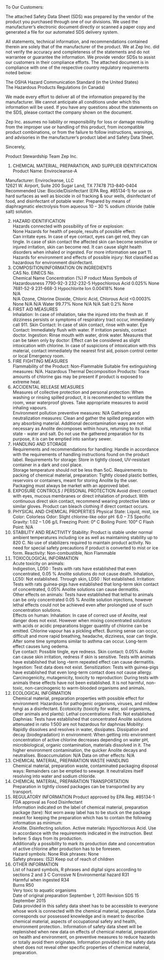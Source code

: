  
 
 
 
 
 
 
 
 
 
 
 
To Our Customers: 
 
The attached Safety Data Sheet (SDS) was prepared by the vendor of the product you purchased 
through one of our divisions. We used the manufacturer’s electronic document directly or scanned 
a paper copy and generated a file for our automated SDS delivery system. 
 
All statements, technical information, and recommendations contained therein are solely that of 
the manufacturer of the product. We at Zep Inc. did not verify the accuracy and completeness of 
the statements and do not warrantee or guarantee the information. We provide vendor SDSs to 
assist our customers in their compliance efforts.  The attached document is in compliance with one 
of the respective country regulatory requirements noted below: 
 
The OSHA Hazard Communication Standard (in the United States)  
The Hazardous Products Regulations (in Canada) 
 
We made every effort to deliver all of the information prepared by the manufacturer. We cannot 
anticipate all conditions under which this information will be used. If you have any questions about 
the statements on the SDS, please contact the company shown on the document. 
 
Zep Inc. assumes no liability or responsibility for loss or damage resulting from the improper use 
or handling of this product, from incompatible product combinations, or from the failure to follow 
instructions, warnings, and advisories in the manufacturer’s product label and Safety Data Sheet. 
 
Sincerely, 
 
Product Stewardship Team 
Zep Inc. 
   
1.  CHEMICAL MATERIAL, PREPARATION, AND SUPPLIER IDENTIFICATION  Product Name:  Envirocleanse-A
 
Manufacturer: 
Envirocleanse, LLC    
12621 W. Airport, Suite 200 
Sugar Land, TX  77478 
713-840-0404 Recommended Use:  Biocide/Disinfectant (EPA Reg. #85134-1) for use on hard surfaces as well as biocide in oil fracking & sour wells, disinfectant of food, and disinfectant of potable water.  Prepared by means of diaphragmatic electrolysis from aqueous 10 – 30 % sodium chloride (table salt) solution.
   
2. HAZARD IDENTIFICATION  
Hazards connected with possibility of fire or explosion:  
None 
Hazards for health of people, results of possible effect:   
Can irritate eyes. In 
case of eye contact, eyes can get red, they can tingle. In case of skin contact the affected skin 
can become sensitive or injured irritation, skin can become red. It can cause slight health 
disorders when inhaled or ingested. For more information see part 11. 
Hazards for environment and effects of possible injury: Not classified as hazardous for 
environment disinfectant.   
3.   COMPOSITION/INFORMATION ON INGREDIENTS   
CAS No.  EINECS 
No.   
Chemical 
Name 
Concentration (%) 
P
roduct Mass 
Symbols of 
Hazardousness 
7790-92-3 232-232-5 
Hypochlorous Acid 0.025% 
None 
7681-52-9 231-668-3 
Hypochlorite Ion 
0.00418% 
None  
N/A  
N/A 
Ozone, Chlorine 
Dioxide, Chloric 
Acid, Chlorous 
Acid 
<0.0003% 
None 
N/A 
N/A 
Water 
99.77% 
None 
N/A 
N/A 
Salt 
0.2% 
None   
4.  FIRST AID MEASURES  
Inhalation:  In case of inhalation, take the injured into the fresh air. If dizziness persists or symptoms of 
respiratory tract occur, immediately call 911. 
Skin Contact:  In case of skin contact, rinse with water. 
Eye Contact: Immediately flush with water. If irritation persists, contact doctor. 
Ingestion:  Rinse mouth with water, drink water. 
Measures that can be taken only by doctor:  Effect can be considered as slight intoxication with 
chlorine. In case of suspicions of intoxication with this material, contact immediately the nearest first aid, 
poison control center or local Emergency room.   
5.  FIRE FIGHTING MEASURES  
Flammability of the Product:  Non-Flammable 
Suitable fire extinguishing measures:  N/A. 
Hazardous Thermal Decomposition Products:  Trace amounts of chlorine gas may be present if 
product is exposed to extreme heat.   
6.  ACCIDENTAL RELEASE MEASURES  
Measures of collective protection and personal protection: 
When washing or rinsing spilled 
product, it is recommended to ventilate the room, wear waterproof gloves.  Take appropriate measures to 
avoid inhaling vapours.   
Environment pollution preventive measures:  N/A 
Gathering and neutralization measures: Clean and gather the spilled preparation with any 
absorbing material.  Additional decontamination ways are not necessary as Anolite decomposes within 
hours, returning to its initial state - water and salt. Do not use the gathered preparation for its purpose, it 
is can be emptied into sanitary sewer.   
7. HANDLING AND STORAGE  
Requirements and recommendations for handling:  Handle in accordance with the requirements 
of handling instructions found on the product label. 
Requirements for storage: Store in tightly closed, UV-resistant container in a dark and cool place.  
Storage temperature should not be less than 5oC. 
Requirements to packing of chemical material, preparation: 
Tightly closed plastic bottles, 
reservoirs or containers, meant for storing Anolite by the user.  Packaging must always be market with an 
approved label.  
8.  EXPOSURE CONTROLS / PERSONAL PROTECTION 
Avoid direct contact with eyes, mucous membranes or direct inhalation of product. With continuous direct 
skin contact, recommend wearing protective latex or similar gloves. Product can bleach clothing if direct 
contact occurs.  
9.  PHYSICAL AND CHEMICAL PROPERTIES 
Physical State: 
Liquid, mist, ice 
Color: 
Colorless 
Odor: 
Slight chlorine-like odor 
pH: 
6.0 – 7.5 
Specific Gravity: 
1.02 – 1.06 g/L 
Freezing Point: 
0° C 
Boiling Point: 
100° C 
Flash Point: 
N/A  
10.  STABILITY AND REACTIVITY 
Stability: Product is stable under normal ambient temperatures including ice as well as maintaining 
stability up to 820 C. No use of stabilizers required to maintain product activity. No need for special safety 
precautions if product is converted to mist or ice form. 
Reactivity:  Non-combustible, Non Flammable  
11.  TOXICOLOGICAL INFORMATION  
Acute toxicity on animals:  
Indigestion, LD50 :  Tests with rats have established that even concentrated, 0.05 % Anolite 
solutions do not cause death. 
Inhalation, LC50:  Not established. 
Through skin, LD50 :  Not established. 
Irritation:  Tests with rats guinea-pigs have established that long-term skin contact of 
concentrated, 0.05% Anolite solutions can cause dermatitis.  
Other effects on animals: 
Tests have established that lethal to animals can be only 
concentrated 0.05 % Anolite solution injections, however lethal effects could not be achieved 
even after prolonged use of such concentration solutions.  
Effects on human: 
Inhalation:  In case of correct use of Anolite, real danger does not exist. However when mixing 
concentrated solutions with acids or acidic preparations bigger quantity of chlorine can be 
emitted. Chlorine vapour has a pickling effect. Burning sense can occur, difficult and more rapid 
breathing, headache, dizziness, soar can tingle. After some time symptoms similar to asthma can 
occur. Long-term effect causes lung oedema.  
Eye contact:  Possible tingle, eye redness. 
Skin contact:  0.05% Anolite can cause skin irritation, redness if skin is sensitive. Tests with 
animals have established that long –term repeated effect can cause dermatitis.  
Ingestion:  Test data does not exist. 
Sensitization:  Tests with guinea-pigs have established that even long-term contact does not 
cause allergy. 
Carcinogenicity, mutagenicity, toxicity to reproduction:  During tests with animals these 
effects have not been established. It is not harmful, non-toxic, non-carcinogenic to warm-blooded 
organisms and animals.   
12.  ECOLOGICAL INFORMATION  
Chemical material, preparation properties with possible effect for environment:  Hazardous 
for pathogenic organisms, viruses, and mildew fungi as a disinfectant. 
Ecotoxicity (toxicity for water, soil organisms, other animals and plants):  Lethal 
concentrations: 
Fish:  Not established 
Daphnias:  Tests have established that concentrated Anolite solutions attenuated in ratio 1:500 
are not hazardous for daphnias 
Mobility:  Rapidly dissolves and resolves in water, dissipates. 
Dissipation and decay (biodegradation) in environment:  When getting into environment 
concentration of active chlorine decreases depending on water pH, microbiological, organic 
contamination, materials dissolved in it. The higher environment contamination, the quicker Anolite 
decays and neutralises. 
Bioaccumulation:  N/A 
Data on other effects:  N/A   
13.  CHEMICAL MATERIAL, PREPARATION WASTE HANDLING  
Chemical material, preparation waste, contaminated packaging disposal ways: Remainders 
can be emptied to sewage. It neutralizes itself resolving into water and sodium chloride.   
14.  CHEMICAL MATERIAL, PREPARATION TRANSPORTATION  
Preparation in tightly closed packages can be transported by any transport.   
15.   REGULATORY INFORMATION 
Product approved by EPA Reg. #85134-1 
FDA approval as Food Disinfectant  
Information indicated on the label of chemical material, preparation package (tare): 
Not worn away label has to be stuck on the package meant for keeping the preparation which has to 
contain the following information as minimum:  
Anolite. Disinfecting solution. Active materials: Hypochlorous Acid. Use in accordance with the 
requirements indicated in the instruction. Best before: 5 days from its production.  
Additionally a possibility to mark its production date and concentration of active chlorine after production 
has to be foreseen.  
Hazard symbols:  None 
Risk phrases:  None   
Safety phrases:  (S2) Keep out of reach of children 
16.  OTHER INFORMATION  
List of hazard symbols, R phrases and digital signs according to sections 2 and 3 
C 
Corrosive 
N 
Environmental hazard 
R31  
Harmful when ingested 
R34  
Burns 
R50  
Very toxic to aquatic organisms  
Date of original preparation September 1, 2011 
Revision SDS 15 September 2015   
Data provided in this safety data sheet has to be accessible to everyone whose work is connected with 
the chemical material, preparation.  Data corresponds our possessed knowledge and is meant to 
describe chemical material, aspects of occupational safety and health, environment protection.. 
Information of safety data sheet will be replenished when new data on effects of chemical material, 
preparation on health and environment, on preventive measures to reduce hazards or totally avoid them 
originates. Information provided in the safety data sheet does not reveal other specific properties of 
chemical material, preparation.  
